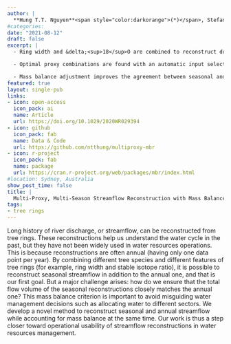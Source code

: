 ```yaml
---
author: |
  **Hung T.T. Nguyen**<span style="color:darkorange">(*)</span>, Stefano Galelli, Chenxi Xu, & Brendan Buckley. *Water Resources Research 57*(8)
#categories:
date: "2021-08-12"
draft: false
excerpt: | 
  - Ring width and &delta;<sup>18</sup>O are combined to reconstruct dry season, wet season, and annual streamflow

  - Optimal proxy combinations are found with an automatic input selection scheme

  - Mass balance adjustment improves the agreement between seasonal and annual reconstructions
featured: true
layout: single-pub
links:
- icon: open-access
  icon_pack: ai
  name: Article
  url: https://doi.org/10.1029/2020WR029394
- icon: github
  icon_pack: fab
  name: Data & Code
  url: https://github.com/ntthung/multiproxy-mbr
- icon: r-project
  icon_pack: fab
  name: package
  url: https://cran.r-project.org/web/packages/mbr/index.html
#location: Sydney, Australia
show_post_time: false
title: |
  Multi‐Proxy, Multi‐Season Streamflow Reconstruction with Mass Balance Adjustment
tags:
- tree rings
---
```


Long history of river discharge, or streamflow, can be reconstructed from tree rings. These reconstructions help us understand the water cycle in the past, but they have not been widely used in water resources operations. This is because reconstructions are often annual (having only one data point per year). By combining different tree species and different features of tree rings (for example, ring width and stable isotope ratio), it is possible to reconstruct seasonal streamflow in addition to the annual one, and that is our first goal. But a major challenge arises: how do we ensure that the total flow volume of the seasonal reconstructions closely matches the annual one? This mass balance criterion is important to avoid misguiding water management decisions such as allocating water to different sectors. We develop a novel method to reconstruct seasonal and annual streamflow while accounting for mass balance at the same time. Our work is thus a step closer toward operational usability of streamflow reconstructions in water resources management.

<script type="text/javascript" src="https://d1bxh8uas1mnw7.cloudfront.net/assets/embed.js"></script><div class="altmetric-embed" data-badge-type="medium-donut" data-badge-popover="right" data-altmetric-id="110638388" data-doi=10.1029/2022GL100442"></div>